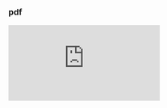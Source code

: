 ### pdf


<iframe id="mypdf" src="https://www.chemguide.co.uk/" frameborder="0" hight="500px"></iframe>



